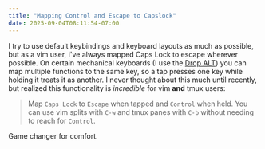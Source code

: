 ```yaml
---
title: "Mapping Control and Escape to Capslock"
date: 2025-09-04T08:11:54-07:00
---
```


I try to use default keybindings and keyboard layouts as much as possible, but as a vim user, I've always mapped Caps Lock to escape wherever possible. On certain mechanical keyboards (I use the [Drop ALT](https://drop.com/buy/drop-alt-mechanical-keyboard)) you can map multiple functions to the same key, so a tap presses one key while holding it treats it as another. I never thought about this much until recently, but realized this functionality is *incredible* for vim **and** tmux users:

> Map `Caps Lock` to `Escape` when tapped and `Control` when held. You can use vim splits with `C-w` and tmux panes with `C-b` without needing to reach for `Control`. 

Game changer for comfort.
